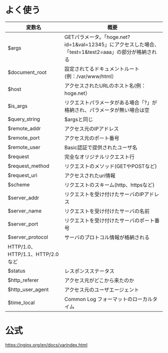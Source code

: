 # よく使う

| **変数名** | **概要** |
| --- | --- |
| $args | GETパラメータ。「hoge.net?id=1&val=12345」にアクセスした場合、「test=1&test2=aaa」の部分が格納される |
| $document_root | 設定されてるドキュメントルート(例：/var/www/html） |
| $host | アクセスされたURLのホスト名(例：hoge.net） |
| $is_args | リクエストパラメータがある場合「?」が格納され、パラメータが無い場合は空 |
| $query_string | $argsと同じ |
| $remote_addr | アクセス元のIPアドレス |
| $remote_port | アクセス元のポート番号 |
| $remote_user | Basic認証で提供されたユーザ名 |
| $request | 完全なオリジナルリクエスト行 |
| $request_method | リクエストのメソッド(GETやPOSTなど) |
| $request_uri | アクセスされたuri情報 |
| $scheme | リクエストのスキーム(http、httpsなど) |
| $server_addr | リクエストを受け付けたサーバのIPアドレス |
| $server_name | リクエストを受け付けたサーバの名前 |
| $server_port | リクエストを受け付けたサーバのポート番号 |
| $server_protocol | サーバのプロトコル情報が格納される
HTTP/1.0、HTTP/1.1、HTTP/2.0など |
| $status | レスポンスステータス |
| $http_referer | アクセス元がどこから来たのか |
| $http_user_agent | アクセス元のユーザエージェント |
| $time_local | Common Log フォーマットのローカルタイム |

# 公式

https://nginx.org/en/docs/varindex.html